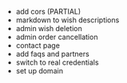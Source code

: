 - add cors (PARTIAL)
- markdown to wish descriptions
- admin wish deletion
- admin order cancellation
- contact page
- add faqs and partners
- switch to real credentials
- set up domain
